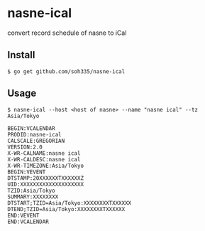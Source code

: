 # nasne-ical

convert record schedule of nasne to iCal

## Install

```
$ go get github.com/soh335/nasne-ical
```

## Usage

```
$ nasne-ical --host <host of nasne> --name "nasne ical" --tz Asia/Tokyo

BEGIN:VCALENDAR
PRODID:nasne-ical
CALSCALE:GREGORIAN
VERSION:2.0
X-WR-CALNAME:nasne ical
X-WR-CALDESC:nasne ical
X-WR-TIMEZONE:Asia/Tokyo
BEGIN:VEVENT
DTSTAMP:20XXXXXXTXXXXXXZ
UID:XXXXXXXXXXXXXXXXXXXX
TZID:Asia/Tokyo
SUMMARY:XXXXXXXX
DTSTART;TZID=Asia/Tokyo:XXXXXXXXTXXXXXX
DTEND;TZID=Asia/Tokyo:XXXXXXXXTXXXXXX
END:VEVENT
END:VCALENDAR
```

